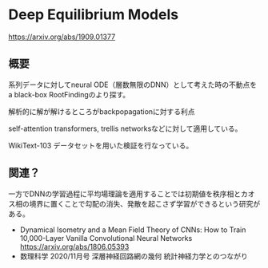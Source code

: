 # Deep Equilibrium Models
https://arxiv.org/abs/1909.01377

## 概要

系列データに対してneural ODE（層数無限のDNN）として考えた時の不動点をa black-box RootFindingのより探す。

解析的に解が解けるところがbackpopagationに対する利点

self-attention transformers, trellis networksなどに対して適用している。

WikiText-103 データセットを用いた検証を行なっている。


## 関連？
一方でDNNの学習過程に平均場理論を適用することでは初期値を秩序相とカオス相の境界に置くことで勾配の消失、発散を起こさず学習ができるという研究がある。
 - Dynamical Isometry and a Mean Field Theory of CNNs: How to Train 10,000-Layer Vanilla Convolutional Neural Networks https://arxiv.org/abs/1806.05393
 - 数理科学 2020/11月号 深層神経回路網の幾何 統計神経力学とのつながり

